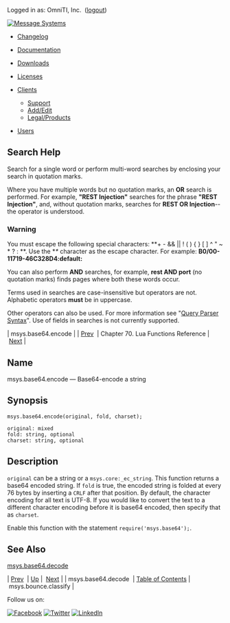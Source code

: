 Logged in as: OmniTI, Inc.  ([logout](https://support.messagesystems.com/logout.php))

[![Message Systems](https://support.messagesystems.com/images/ms-white205.png)](https://support.messagesystems.com/start.php) 

*   [Changelog](https://support.messagesystems.com/start.php?show=changelog)
*   [Documentation](https://support.messagesystems.com/docs/)
*   [Downloads](https://support.messagesystems.com/start.php)

*   [Licenses](https://support.messagesystems.com/license_summary.php)
*   <a href="">Clients</a>
    *   [Support](https://support.messagesystems.com/cs.php)
    *   [Add/Edit](https://support.messagesystems.com/edit_client.php)
    *   [Legal/Products](https://support.messagesystems.com/edit_products.php)
*   [Users](https://support.messagesystems.com/edit_customer.php)

## Search Help

Search for a single word or perform multi-word searches by enclosing your search in quotation marks.

Where you have multiple words but no quotation marks, an **OR** search is performed. For example, **"REST Injection"** searches for the phrase **"REST Injection"**, and, without quotation marks, searches for **REST OR Injection**--the operator is understood.

### Warning

You must escape the following special characters: **+ - && || ! ( ) { } [ ] ^ " ~ * ? : \**. Use the **\** character as the escape character. For example: **B0/00-11719-46C328D4\:default\:**

You can also perform **AND** searches, for example, **rest AND port** (no quotation marks) finds pages where both these words occur.

Terms used in searches are case-insensitive but operators are not. Alphabetic operators **must** be in uppercase.

Other operators can also be used. For more information see "[Query Parser Syntax](https://lucene.apache.org/core/old_versioned_docs/versions/3_0_0/queryparsersyntax.html)". Use of fields in searches is not currently supported.

| msys.base64.encode |
| [Prev](lua.ref.msys.base64.decode.php)  | Chapter 70. Lua Functions Reference |  [Next](lua.ref.msys.bounce.classify.php) |

<a name="lua.ref.msys.base64.encode"></a>
## Name

msys.base64.encode — Base64-encode a string

<a name="idp17578368"></a>
## Synopsis

`msys.base64.encode(original, fold, charset);`

```
original: mixed
fold: string, optional
charset: string, optional
```
<a name="idp17581408"></a>
## Description

`original` can be a string or a `msys.core:_ec_string`. This function returns a base64 encoded string. If `fold` is true, the encoded string is folded at every 76 bytes by inserting a `CRLF` after that position. By default, the character encoding for all text is UTF-8\. If you would like to convert the text to a different character encoding before it is base64 encoded, then specify that as `charset`.

Enable this function with the statement `require('msys.base64');`.

<a name="idp17586688"></a>
## See Also

[msys.base64.decode](lua.ref.msys.base64.decode.php "msys.base64.decode")

| [Prev](lua.ref.msys.base64.decode.php)  | [Up](lua.function.details.php) |  [Next](lua.ref.msys.bounce.classify.php) |
| msys.base64.decode  | [Table of Contents](index.php) |  msys.bounce.classify |

Follow us on:

[![Facebook](https://support.messagesystems.com/images/icon-facebook.png)](http://www.facebook.com/messagesystems) [![Twitter](https://support.messagesystems.com/images/icon-twitter.png)](http://twitter.com/#!/MessageSystems) [![LinkedIn](https://support.messagesystems.com/images/icon-linkedin.png)](http://www.linkedin.com/company/message-systems)